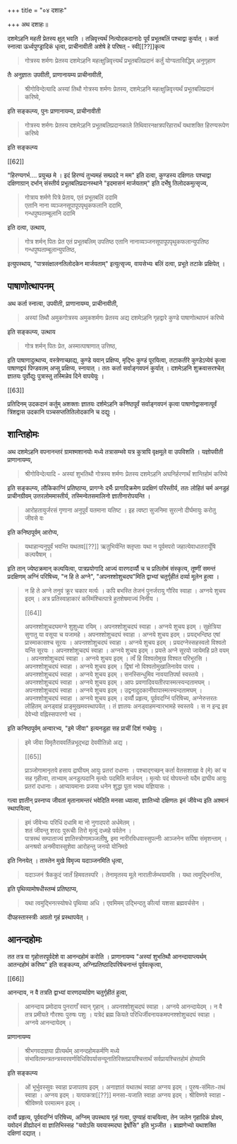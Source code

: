 +++
title = "०४ दशाहः"

+++
अथ दशाहः॥

दशमेऽहनि महती प्रेतस्य क्षुत् भवति । तन्निवृत्त्यर्थं नित्योदकदानादेः पूर्वं प्रभूतबलिं पश्चाद्वा कुर्यात् । कर्ता स्नात्वा ऊर्ध्वपुण्ड्रादिकं धृत्वा, प्राचीनावीती अशेषे हे परिषत् - स्वी[[??]]कृत्य 

> गोत्रस्य शर्मणः प्रेतस्य दशमेऽहनि महत्क्षुन्निवृत्त्यर्थं प्रभूतबलिप्रदानं कर्तुं योग्यतासिद्धिम् अनुगृहाण 

तैः अनुज्ञातः उपवीती, प्राणानायम्य प्राचीनावीती,  

> श्रीगोविन्देत्यादि अस्यां तिथौ गोत्रस्य शर्मणः प्रेतस्य, दशमेऽहनि महत्क्षुन्निवृत्त्यर्थं प्रभूतबलिप्रदानं करिष्ये, 

इति सङ्कल्प्य, पुनः प्राणानायम्य, प्राचीनावीती 

> गोत्रस्य शर्मणः प्रेतस्य दशमेऽहनि प्रभूतबलिप्रदानकाले तिथिवारनक्षत्रपरिहारार्थं यथाशक्ति हिरण्यरूपेण करिष्ये 

इति सङ्कल्प्य

[[62]]

"हिरण्यगर्भ.... प्रयुच्छ मे । इदं हिरण्यं तुभ्यमहं सम्प्रददे न मम" इति दत्वा, कुण्डस्य दक्षिणतः पश्चाद्वा दक्षिणाग्रान् दर्भान् संस्तीर्य प्रभूतबलिप्रदानस्थाने "इदमासनं मार्जयताम्" इति दर्भेषु तिलोदकमुत्सृज्य, 

> गोत्राय शर्मणे पित्रे प्रेताय, एतं प्रभूतबलिं ददामि  
एतानि नाना व्यञ्जनसूपापूपपृथुकफलानि ददामि,  
गन्धपुष्पताम्बूलानि ददामि 

इति दत्वा, उत्थाय, 

> गोत्र शर्मन् पितः प्रेत एतं प्रभूतबलिम् उपतिष्ठ एतानि नानाव्यञ्जनसूपापूपपृथुकफलान्युपतिष्ठ गन्धपुष्पताम्बूलान्युपतिष्ठ, 

इत्युपस्थाय, "पात्रसंक्षालनतिलोदकेन मार्जयताम्" इत्युत्सृज्य, वायसेभ्यः बलिं दत्वा, प्रभूते तटाके प्रक्षिपेत् । 

## पाषाणोत्थापनम् 

अथ कर्ता स्नात्वा, उपवीती, प्राणानायम्य, प्राचीनावीती, 

> अस्यां तिथौ अमुकगोत्रस्य अमुकशर्मणः प्रेतस्य अद्य दशमेऽहनि गृहद्वारे कुण्डे पाषाणोत्थापनं करिष्ये 

इति सङ्कल्प्य, उत्थाय 

> गोत्र शर्मन् पितः प्रेत, अस्मात्पाषाणात् उत्तिष्ठ, 

इति पाषाणादुत्थाप्य, वस्त्रेणाच्छाद्य, कुण्डे यवान् प्रक्षिप्य, मृद्भिः कुण्डं पूरयित्वा, तटाकतीरे कुण्डेऽप्येवं कृत्वा पाषाणद्वयं पिण्डवतम् अप्सु प्रक्षिप्य, स्नायात् । ततः कर्ता सर्वाङ्गवपनं कुर्यात् । दशमेऽहनि शुक्रवासरश्चेत् ज्ञातयः पूर्वोद्युः पुत्रास्तु तस्मिन्नेव दिने वापयेयुः ।

[[63]]

प्रतिदिनम् उदकदानं कर्तुम् अशक्ताः ज्ञातयः दर्शमेऽहनि कनिष्ठपूर्वं सर्वाङ्गवपनं कृत्वा पाषाणोद्वासनात्पूर्वं त्रिंशद्वास उदकानि पञ्चसप्ततितिलोदकानि च दद्युः । 

## शान्तिहोमः 

अथ दशमेऽहनि वपनानन्तरं ग्रामश्मशानयोः मध्ये तत्रासम्भवे यत्र कुत्रापि वृक्षमूले वा उपविशति । यज्ञोपवीती प्राणानायम्य, 

> श्रीगोविन्देत्यादि - अस्यां शुभतिथौ गोत्रस्य शर्मणः प्रेतस्य दशमेऽहनि अघनिर्हरणार्थं शान्तिहोमं करिष्ये 

इति सङ्कल्प्य, लौकिकाग्निं प्रतिष्ठाप्य, प्रागग्नेः दर्भैः प्रागादिक्रमेण प्रदक्षिणं परिस्तीर्य, ततः लोहितं चर्म अनडुहं प्राचीनग्रीवम् उत्तरलोममास्तीर्य, तस्मिन्वेतसमालिनो ज्ञातीनारोपयन्ति । 

> आरोहतायुर्जरसं गृणाना अनुपूर्वं यतमाना यतिष्ट । इह त्वष्टा सुजनिमा सुरत्नो दीर्घमायुः करोतु जीवसे वः 

इति कनिष्ठपूर्वम् आरोप्य, 

> यथाहान्यनुपूर्वं भवन्ति यथतव[[??]] ऋतुभिर्यन्ति क्लृप्ताः यथा न पूर्वमपरो जहात्येवाधातरायूँषि कल्पयैषाम् । 

इति तान् ज्येष्ठक्रमान् कल्पयित्वा, पात्रप्रयोगादि आज्यं वारणदर्व्यौ च च प्रतिलोमं संस्कृत्य, तूष्णीं समन्तं प्रदक्षिणम् अग्निं परिषिच्य, "न हि ते अग्ने", "अपनश्शोशुचदघ"मिति द्वाभ्यां चतुर्गृहीतं दर्व्या मूलेन हुत्वा । 

> न हि ते अग्ने तनुवं क्रूर चकार मर्त्यः । कपि बभस्ति तेजनं पुनर्जरायु गौरिव स्वाहा । अग्नये शुचय इदम् । अत्र प्रतिस्वाहाकारं कस्मिंश्चित्पात्रे हुतशेषमाज्यं निनीय ।
>
> [[64]]
>
> अपनश्शोशुचदघमग्ने शुशुध्या रयिम् । अपनश्शोशुचदघं स्वाहा । अग्नये शुचय इदम् । सुक्षेत्रिया सुगातु या वसूया च यजामहे । अपनश्शोशुचदघं स्वाहा । अग्नये शुचय इदम् । प्रयद्भन्दिष्ठ एषां प्रास्माकासश्च सूरयः । अपनश्शोशुचदघं स्वाहा । अग्नये शुचय इदम् । प्रयदग्नेस्सहस्वतो विश्वतो यन्ति सूरयः । अपनश्शोशुचदघं स्वाहा । अग्नये शुचय इदम् । प्रयत्ते अग्ने सूरयो जायेमहि प्रते वयम् । अपनश्शोशुचदघं स्वाहा । अग्नये शुचय इदम् । त्वँ हि विश्वतोमुख विश्वत परिभूरसि । अपनश्शोशुचदघं स्वाहा । अग्नये शुचय इदम् । द्विषां नो विश्वतोमुखातिनावेव पारय । अपनश्शोशुचदघं स्वाहा । अग्नये शुचय इदम् । सनस्सिन्धुमिव नावयातिपर्षा स्वस्तये । अपनश्शोशुचदघं स्वाहा । अग्नये शुचय इदम् । आपः प्रवणादिवयतीरपास्मत्स्यन्दतामघम् । अपनश्शोशुचदघं स्वाहा । अग्नये शुचय इदम् । उद्वनादुदकानीवापास्मत्स्यन्दतामघम् । अपनश्शोशुचदघं स्वाहा । अग्नये शुचय इदम् । दर्व्यौ प्रहृत्य, पूर्ववदग्निं परिषिच्य, अग्नेरुत्तरतः लोहितम् अनड्वाहं प्राङ्मुखमवस्थापयेत् । तं ज्ञातयः अनड्वाहमन्वारभामहे स्वस्तये । स न इन्द्र इव देवेभ्यो वह्निस्सपारणो भव । 

इति कनिष्ठपूर्वम् अन्वारभ्य, "इमे जीवा" इत्यनडुहा सह प्राचीं दिशं गच्छेयुः । 

> इमे जीवा विमृतैराववर्तिन्नभूद्भद्रा देववीतिन्नो अद्य । 
>
> [[65]]
>
> प्राञ्जोगामानृतये हसाय द्राघीयम् आयुः प्रतरां दधानाः । पश्चाद्गच्छन् कर्ता वेतसशाखा वे (मे) कां च सह गृहीत्वा, ताभ्याम् अनडुत्पदानि मृत्योः पदमिति मार्जयन् । मृत्योः पदं योपयन्तो यदैम द्राघीय आयुः प्रतरां दधानाः । आप्यायमानाः प्रजया धनेन शुद्धा पूता भवथ यज्ञियासः । 

गत्वा ज्ञातीन् प्रस्नाप्य जीवतां मृतानामन्तरं भवेदिति मनसा ध्यात्वा, ज्ञातिभ्यो दक्षिणतः इमं जीवेभ्य इति अश्मानं स्थापयित्वा, 

> इमं जीवेभ्यः परिधिं दधामि मा नो नुगादपरो अर्धमेतम् ।  
शतं जीवन्तु शरदः पुरूचीः तिरो मृत्युं दध्महे पर्वतेन ।  
पात्रस्थं सम्पाताज्यं ज्ञातिस्त्रोणामञ्जलीषु, इमा नारीरविधवास्सुपत्नीः आञ्जनेन सर्पिषा संमृशन्ताम् ।  
अनश्रवो अनमीवास्सुशेवा आरोहन्तु जनयो योनिमग्रे 

इति निनयेत् । तास्तेन मुखे विमृज्य यदाञ्जनमिति धृत्वा, 

> यदाञ्जनं त्रैककुदं जातँ हिमवतस्परि । तेनामृतस्य मूले नारातीर्जम्भयामसि । यथा त्वमुद्भिनत्सि, 

इति पृथिव्यामोषधीस्तम्बं प्रतिष्ठाप्य,  

> यथा त्वमुद्भिनत्स्योषधे पृथिव्या अधि । एवमिमम् उद्भिन्दतु कीर्त्या यशसा ब्रह्मवर्चसेन । 

दीपहस्तास्स्त्रीः अग्रतो गृहं प्रस्थापयेत् ।

## आनन्दहोमः

तत तत्र वा गृहोत्तरपूर्वदेशे वा आनन्दहोमं करोति । प्राणानायम्य "अस्यां शुभतिथौ आनन्दावाप्त्यर्थम् आतन्दहोमं करिष्य" इति सङ्कल्प्य, अग्निप्रतिष्ठादिपरिषेचनान्तं पूर्ववत्कृत्वा,

[[66]]

आनन्दाय, न वै तत्रति द्वाभ्यां वारणदर्व्याग्रेण चतुर्गृहीतं हुत्वा, 

> आनन्दाय प्रमोदाय पुनरागाँ स्वान् गृहान् । अपनश्शोशुचदघं स्वाहा । अग्नये आनन्दायेदम् । न वै तत्र प्रमीयते गौरश्वः पुरुषः पशुः । यत्रेदं ब्रह्म कियते परिधिर्जीवनायकमपनश्शोशुचदघं स्वाहा । अग्नये आनन्दायेदम् । 

प्राणानायम्य 

> श्रीभगवदाज्ञया प्रीत्यर्थम् आनन्दहोमकर्मणि मध्ये संभावितमन्त्रतन्त्रस्वरवर्णविधिविपर्यासन्यूनातिरिक्तप्रायश्चित्तार्थं सर्वप्रायश्चित्तहोमं होष्यामि 

इति सङ्कल्प्य 

> ओं भूर्भुवस्सुवः स्वाहा प्रजापतय इदम् । अनाज्ञातं यथातथं स्वाहा अग्नय इदम् । पुरुष-संमितः-तथं स्वाहा । अग्नय इदम् । यत्पाकत्रा[[??]] मनसा-यजाति स्वाहा अग्नय इदम् । श्रीविष्णवे स्वाहा - श्रीविष्णवे परमात्मन इदम् । 

दर्व्यौ प्रहृत्य, पूर्ववदग्निं परिषिच्य, अग्निम् उपस्थाय गृहं गत्वा, पुण्याहं वाचयित्वा, तेन जलेन गृहादिकं प्रोक्ष्य, यवोदनं व्रीह्योदनं वा ज्ञातिभिस्सह "यवोऽसि यवयास्मदघा द्वेषाँसि" इति भुञ्जीत । ब्राह्मणेभ्यो यथाशक्ति दक्षिणां दद्यात् ।